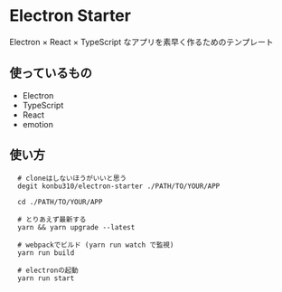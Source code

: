 # Electron Starter

Electron × React × TypeScript なアプリを素早く作るためのテンプレート  


## 使っているもの

- Electron
- TypeScript
- React
- emotion

## 使い方

```shell
  # cloneはしないほうがいいと思う
  degit konbu310/electron-starter ./PATH/TO/YOUR/APP

  cd ./PATH/TO/YOUR/APP

  # とりあえず最新する
  yarn && yarn upgrade --latest

  # webpackでビルド (yarn run watch で監視)
  yarn run build

  # electronの起動
  yarn run start
```